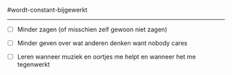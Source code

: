 #wordt-constant-bijgewerkt 

---
- [ ] Minder zagen (of misschien zelf gewoon niet zagen)
- [ ] Minder geven over wat anderen denken want nobody cares
- [ ] Leren wanneer muziek en oortjes me helpt en wanneer het me tegenwerkt

